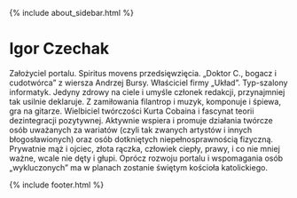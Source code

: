 {% include about_sidebar.html %}

  <div class="w3-row w3-padding-64">
    <div class="w3-twothird w3-container">
      <h1 class="w3-text-teal">Igor Czechak</h1>
      <p>Założyciel portalu. Spiritus movens przedsięwzięcia. „Doktor C., bogacz i cudotwórca” z
wiersza Andrzej Bursy. Właściciel firmy „Układ”. Typ-szalony informatyk. Jedyny zdrowy na ciele i
umyśle członek redakcji, przynajmniej tak usilnie deklaruje. Z zamiłowania filantrop i muzyk, komponuje
i śpiewa, gra na gitarze. Wielbiciel twórczości Kurta Cobaina i fascynat teorii dezintegracji pozytywnej.
Aktywnie wspiera i promuje działania twórcze osób uważanych za wariatów (czyli tak zwanych artystów
i innych błogosławionych) oraz osób dotkniętych niepełnosprawnością fizyczną. Prywatnie mąż i ojciec,
złota rączka, człowiek ciepły, prawy, i co nie mniej ważne, wcale nie dęty i głupi. Oprócz rozwoju portalu
i wspomagania osób „wykluczonych” ma w planach zostanie świętym kościoła katolickiego.</p>
    </div>
  </div>

 {% include footer.html %}
<!-- END MAIN -->
</div>
